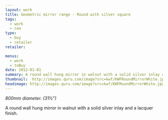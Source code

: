 ```yaml
---
layout: work
title: Geometric mirror range - Round with silver square
tags:
  - work
  - caa
type:
  - buy
  - retailer
retailer:

menus:
  - work
  - toBuy
date: 2012-01-01
summary: A round wall hung mirror in walnut with a solid silver inlay and a lacquer finish.
thumbnail:  http://images.quru.com/image?src=kwf/KWFRoundMirrorWhite.jpg&bottom=0.95313&left=0.03205&top=0.04063&right=0.96795&width=175&height=175&fill=%23ffffff
headimage: http://images.quru.com/image?src=kwf/KWFRoundMirrorWhite.jpg&bottom=0.95313&left=0.03205&top=0.04063&right=0.96795
---
```

_800mm diameter. (31&frac12;”)_

A round wall hung mirror in walnut with a solid silver inlay and a lacquer finish.
